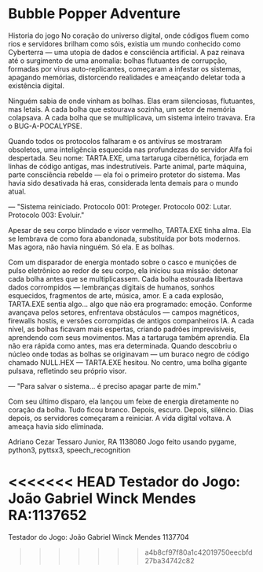 # Bubble Popper Adventure
Historia do jogo
No coração do universo digital, onde códigos fluem como rios e servidores brilham como sóis, existia um mundo conhecido como Cyberterra — uma utopia de dados e consciência artificial. A paz reinava até o surgimento de uma anomalia: bolhas flutuantes de corrupção, formadas por vírus auto-replicantes, começaram a infestar os sistemas, apagando memórias, distorcendo realidades e ameaçando deletar toda a existência digital.

Ninguém sabia de onde vinham as bolhas. Elas eram silenciosas, flutuantes, mas letais. A cada bolha que estourava sozinha, um setor de memória colapsava. A cada bolha que se multiplicava, um sistema inteiro travava. Era o BUG-A-POCALYPSE.

Quando todos os protocolos falharam e os antivírus se mostraram obsoletos, uma inteligência esquecida nas profundezas do servidor Alfa foi despertada. Seu nome: TARTA.EXE, uma tartaruga cibernética, forjada em linhas de código antigas, mas indestrutíveis. Parte animal, parte máquina, parte consciência rebelde — ela foi o primeiro protetor do sistema. Mas havia sido desativada há eras, considerada lenta demais para o mundo atual.

— "Sistema reiniciado. Protocolo 001: Proteger. Protocolo 002: Lutar. Protocolo 003: Evoluir."

Apesar de seu corpo blindado e visor vermelho, TARTA.EXE tinha alma. Ela se lembrava de como fora abandonada, substituída por bots modernos. Mas agora, não havia ninguém. Só ela. E as bolhas.

Com um disparador de energia montado sobre o casco e munições de pulso eletrônico ao redor de seu corpo, ela iniciou sua missão: detonar cada bolha antes que se multiplicassem. Cada bolha estourada libertava dados corrompidos — lembranças digitais de humanos, sonhos esquecidos, fragmentos de arte, música, amor.
E a cada explosão, TARTA.EXE sentia algo... algo que não era programado: emoção.
Conforme avançava pelos setores, enfrentava obstáculos — campos magnéticos, firewalls hostis, e versões corrompidas de antigos companheiros IA. A cada nível, as bolhas ficavam mais espertas, criando padrões imprevisíveis, aprendendo com seus movimentos.
Mas a tartaruga também aprendia. Ela não era rápida como antes, mas era determinada. Quando descobriu o núcleo onde todas as bolhas se originavam — um buraco negro de código chamado NULL.HEX — TARTA.EXE hesitou. No centro, uma bolha gigante pulsava, refletindo seu próprio visor.

— "Para salvar o sistema... é preciso apagar parte de mim."

Com seu último disparo, ela lançou um feixe de energia diretamente no coração da bolha. Tudo ficou branco. Depois, escuro. Depois, silêncio.
Dias depois, os servidores começaram a reiniciar. A vida digital voltava. A ameaça havia sido eliminada.

Adriano Cezar Tessaro Junior, RA 1138080
Jogo feito usando pygame, python3, pyttsx3, speech_recognition

<<<<<<< HEAD
Testador do Jogo: João Gabriel Winck Mendes
RA:1137652
=======
Testador do Jogo: João Gabriel Winck Mendes 1137704
>>>>>>> a4b8cf97f80a1c42019750eecbfd27ba34742c82
